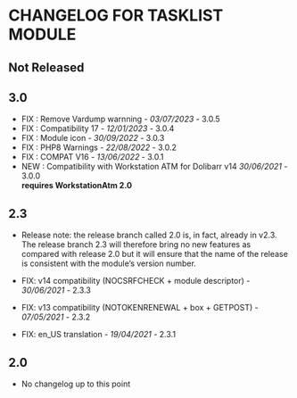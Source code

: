 # CHANGELOG FOR TASKLIST MODULE

## Not Released


## 3.0

- FIX : Remove Vardump warnning - *03/07/2023* - 3.0.5
- FIX : Compatibility 17 - *12/01/2023* - 3.0.4
- FIX : Module icon - *30/09/2022* - 3.0.3
- FIX : PHP8 Warnings - *22/08/2022* - 3.0.2
- FIX : COMPAT V16 - *13/06/2022* - 3.0.1  
- NEW : Compatibility with Workstation ATM for Dolibarr v14 *30/06/2021* - 3.0.0  
  **requires WorkstationAtm 2.0**

## 2.3
- Release note: the release branch called 2.0 is, in fact, already in v2.3.
  The release branch 2.3 will therefore bring no new features as compared with
  release 2.0 but it will ensure that the name of the release is consistent with
  the module’s version number.

- FIX: v14 compatibility (NOCSRFCHECK + module descriptor) - *30/06/2021* - 2.3.3
- FIX: v13 compatibility (NOTOKENRENEWAL + box + GETPOST) - *07/05/2021* - 2.3.2
- FIX: en_US translation - *19/04/2021* - 2.3.1

## 2.0
- No changelog up to this point
